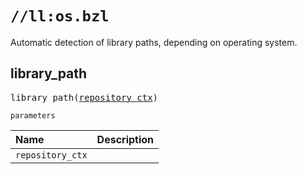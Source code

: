 # `//ll:os.bzl`

Automatic detection of library paths, depending on operating system.


<a id="library_path"></a>

## library_path

<pre>
library_path(<a href="#library_path-repository_ctx">repository_ctx</a>)
</pre>

`parameters`

| Name  | Description |
| :---- | :---------- |
| <a id="library_path-repository_ctx"></a>`repository_ctx` |  |
